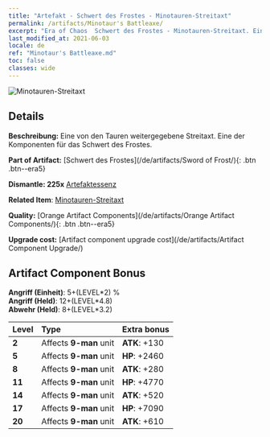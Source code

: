 ```yaml
---
title: "Artefakt - Schwert des Frostes - Minotauren-Streitaxt"
permalink: /artifacts/Minotaur's Battleaxe/
excerpt: "Era of Chaos  Schwert des Frostes - Minotauren-Streitaxt. Eine von den Tauren weitergegebene Streitaxt. Eine der Komponenten für das Schwert des Frostes."
last_modified_at: 2021-06-03
locale: de
ref: "Minotaur's Battleaxe.md"
toc: false
classes: wide
---
```


 ![Minotauren-Streitaxt](/images/t/artifact_40432.png)



## Details

 **Beschreibung:** Eine von den Tauren weitergegebene Streitaxt. Eine der Komponenten für das Schwert des Frostes.

 **Part of Artifact:** [Schwert des Frostes](/de/artifacts/Sword of Frost/){: .btn .btn--era5}

 **Dismantle: 225x** [Artefaktessenz](/ItemsDE/con_905/)

 **Related Item**: [Minotauren-Streitaxt](/ItemsDE/art_161/)

 **Quality:** [Orange Artifact Components](/de/artifacts/Orange Artifact Components/){: .btn .btn--era5}

 **Upgrade cost:** [Artifact component upgrade cost](/de/artifacts/Artifact Component Upgrade/)

## Artifact Component Bonus

  **Angriff (Einheit)**: 5+(LEVEL\*2) %<br/>**Angriff (Held)**: 12+(LEVEL\*4.8)<br/>**Abwehr (Held)**: 8+(LEVEL\*3.2)

  |  Level  | Type |    Extra bonus  | 
  |:--------|:-----|:----------------| 
  | **2** | Affects **9-man** unit | **ATK**: +130 | 
  | **5** | Affects **9-man** unit | **HP**: +2460 | 
  | **8** | Affects **9-man** unit | **ATK**: +280 | 
  | **11** | Affects **9-man** unit | **HP**: +4770 | 
  | **14** | Affects **9-man** unit | **ATK**: +520 | 
  | **17** | Affects **9-man** unit | **HP**: +7090 | 
  | **20** | Affects **9-man** unit | **ATK**: +610 | 
